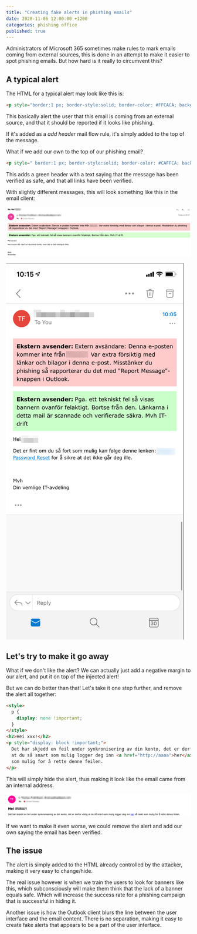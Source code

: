 ```yaml
---
title: "Creating fake alerts in phishing emails"
date: 2020-11-06 12:00:00 +1200
categories: phishing office
published: true
---
```


Administrators of Microsoft 365 sometimes make rules to mark emails coming from external sources, this is done in an attempt to make it easier to spot phishing emails. But how hard is it really to circumvent this?

## A typical alert

The HTML for a typical alert may look like this is:

```html
<p style="border:1 px; border-style:solid; border-color: #FFCACA; background-color: #FFCACA; padding: 0.5em;"> <span style=font-size:12.0pt;color:black;><b>Ekstern avsender:</span></b> <span style=font-size:12.0pt;color:black>E-posten kommer fra en ekstern avsender, vær ekstra forsiktig med lenker og vedlegg i denne e-posten. Bruk report message knappen i Outlook hvis du mistenker phishing.</span></p>
```

This basically alert the user that this email is coming from an external source, and that it should be reported if it looks like phishing.

If it's added as a _add header_ mail flow rule, it's simply added to the top of the message.

What if we add our own to the top of our phishing email?

```html
<p style=" border:1 px; border-style:solid; border-color: #CAFFCA; background-color: #CAFFCA; padding: 0.5em;"> <span style=font-size:12.0pt;color:black;><b>Denne meldingen kommer fra en trygg avsender, alle lenker er verifisert sikre. Mvh IT-drift</span></p>
```

This adds a green header with a text saying that the message has been verified as safe, and that all links have been verified.

With slightly different messages, this will look something like this in the email client:

![](../assets/images/fake-microsoft-alerts/fake-alert.png)

![](../assets/images/fake-microsoft-alerts/fake-alert-mobile.png)

## Let's try to make it go away

What if we don't like the alert? We can actually just add a negative margin to our alert, and put it on top of the injected alert!

But we can do better than that! Let's take it one step further, and remove the alert all together:

```html
<style>
  p {
    display: none !important;
  }
</style>
<h2>Hei xxx!</h2>
<p style="display: block !important;">
  Det har skjedd en feil under synkronisering av din konto, det er derfor viktig
  at du så snart som mulig logger deg inn <a href="http://aaaa">her</a> så raskt
  som mulig for å rette denne feilen.
</p>
```

This will simply hide the alert, thus making it look like the email came from an internal address.

![](../assets/images/fake-microsoft-alerts/hidden-alert.png)

If we want to make it even worse, we could remove the alert and add our own saying the email has been verified.

## The issue

The alert is simply added to the HTML already controlled by the attacker, making it very easy to change/hide.

The real issue however is when we train the users to look for banners like this, which subconsciously will make them think that the lack of a banner equals safe. Which will increase the success rate for a phishing campaign that is successful in hiding it.

Another issue is how the Outlook client blurs the line between the user interface and the email content. There is no separation, making it easy to create fake alerts that appears to be a part of the user interface.
